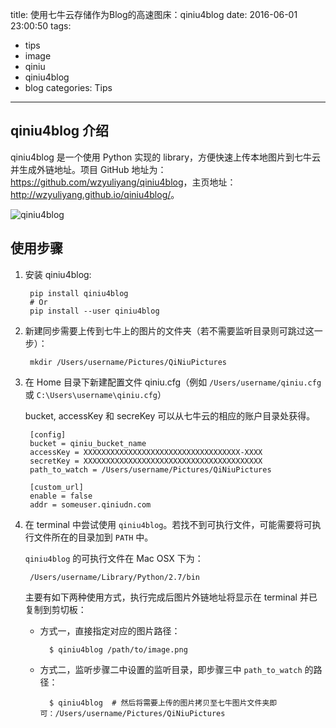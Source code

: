 title: 使用七牛云存储作为Blog的高速图床：qiniu4blog
date: 2016-06-01 23:00:50
tags:
  - tips
  - image
  - qiniu
  - qiniu4blog
  - blog
categories: Tips
---

## qiniu4blog 介绍

qiniu4blog 是一个使用 Python 实现的 library，方便快速上传本地图片到七牛云并生成外链地址。项目 GitHub 地址为： <https://github.com/wzyuliyang/qiniu4blog>，主页地址：<http://wzyuliyang.github.io/qiniu4blog/>。

![qiniu4blog](http://zxjsdp1.qiniudn.com/qiniu4blog_screenshot.png)

## 使用步骤

1. 安装 qiniu4blog:

        pip install qiniu4blog
        # Or
        pip install --user qiniu4blog

2. 新建同步需要上传到七牛上的图片的文件夹（若不需要监听目录则可跳过这一步）：

        mkdir /Users/username/Pictures/QiNiuPictures

3. 在 Home 目录下新建配置文件 qiniu.cfg（例如 `/Users/username/qiniu.cfg` 或  `C:\Users\username\qiniu.cfg`）

    bucket, accessKey 和 secreKey 可以从七牛云的相应的账户目录处获得。

        [config]
        bucket = qiniu_bucket_name
        accessKey = XXXXXXXXXXXXXXXXXXXXXXXXXXXXXXXXXXX-XXXX
        secretKey = XXXXXXXXXXXXXXXXXXXXXXXXXXXXXXXXXXXXXXXX
        path_to_watch = /Users/username/Pictures/QiNiuPictures

        [custom_url]
        enable = false
        addr = someuser.qiniudn.com

4. 在 terminal 中尝试使用 `qiniu4blog`。若找不到可执行文件，可能需要将可执行文件所在的目录加到 `PATH` 中。

    `qiniu4blog` 的可执行文件在 Mac OSX 下为：

        /Users/username/Library/Python/2.7/bin

    主要有如下两种使用方式，执行完成后图片外链地址将显示在 terminal 并已复制到剪切板：

    - 方式一，直接指定对应的图片路径：
    
            $ qiniu4blog /path/to/image.png

    - 方式二，监听步骤二中设置的监听目录，即步骤三中 `path_to_watch` 的路径：

            $ qiniu4blog  # 然后将需要上传的图片拷贝至七牛图片文件夹即可：/Users/username/Pictures/QiNiuPictures


